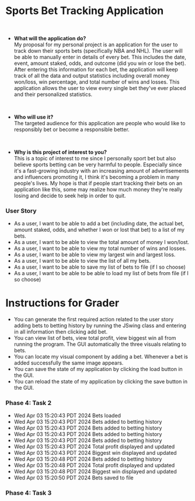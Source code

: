 
# Sports Bet Tracking Application

<br>

- **What will the application do?**
<br> My proposal for my personal project is an application for the user to track down their sports bets 
(specifically NBA and NHL).
The user will be able to manually enter in details of every bet. This includes the date, event, amount
staked, odds, and outcome (did you win or lose the bet). After entering this information for each bet, the application
will keep track of all the data and output statistics including overall money won/loss, win percentage, and total 
number of wins and losses. This application allows the user to view every single bet they've ever placed and their 
personalized statistics.

  <br>
- **Who will use it?** <br>
The targeted audience for this application are people who would like to responsibly bet or become a responsible better. 

  <br>
- **Why is this project of interest to you?** <br>
This is a topic of interest to me since I personally sport bet but also believe sports betting can be very harmful to
people. Especially since it's a fast-growing industry with an increasing amount of advertisements and influencers 
promoting it, I think it's becoming a problem in many people's lives. My hope is that if people
start tracking their bets on an application like this, some may realize how much money they're really losing and 
decide to seek help in order to quit.


### User Story

- As a user, I want to be able to add a bet 
(including date, the actual bet, amount staked, odds, and whether I won or lost that bet) to a list of my bets.
- As a user, I want to be able to view the total amount of money I won/lost.
- As a user, I want to be able to view my total number of wins and losses.
- As a user, I want to be able to view my largest win and largest loss.
- As a user, I want to be able to view the list of all my bets.
- As a user, I want to be able to save my list of bets to file (if I so choose)
- As a user, I want to be able to be able to load my list of bets from file (if I so choose)

# Instructions for Grader

- You can generate the first required action related to the user story adding bets to betting history by 
running the JSwing class and entering in all information then clicking add bet.
- You can view list of bets, view total profit, view biggest win all from running the program. The GUI automatically
the three visuals relating to bets.
- You can locate my visual component by adding a bet. Whenever a bet is added successfully the same image appears.
- You can save the state of my application by clicking the load button in the GUI.
- You can reload the state of my application by clicking the save button in the GUI.

### Phase 4: Task 2
- Wed Apr 03 15:20:43 PDT 2024
Bets loaded
- Wed Apr 03 15:20:43 PDT 2024
Bets added to betting history
- Wed Apr 03 15:20:43 PDT 2024
Bets added to betting history
- Wed Apr 03 15:20:43 PDT 2024
Bets added to betting history
- Wed Apr 03 15:20:43 PDT 2024
Bets added to betting history
- Wed Apr 03 15:20:43 PDT 2024
Total profit displayed and updated
- Wed Apr 03 15:20:43 PDT 2024
Biggest win displayed and updated
- Wed Apr 03 15:20:48 PDT 2024
Bets added to betting history
- Wed Apr 03 15:20:48 PDT 2024
Total profit displayed and updated
- Wed Apr 03 15:20:48 PDT 2024
Biggest win displayed and updated
- Wed Apr 03 15:20:50 PDT 2024
Bets saved to file

### Phase 4: Task 3